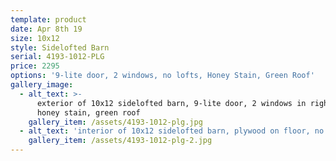 ```yaml
---
template: product
date: Apr 8th 19
size: 10x12
style: Sidelofted Barn
serial: 4193-1012-PLG
price: 2295
options: '9-lite door, 2 windows, no lofts, Honey Stain, Green Roof'
gallery_image:
  - alt_text: >-
      exterior of 10x12 sidelofted barn, 9-lite door, 2 windows in right side,
      honey stain, green roof
    gallery_item: /assets/4193-1012-plg.jpg
  - alt_text: 'interior of 10x12 sidelofted barn, plywood on floor, no lofts'
    gallery_item: /assets/4193-1012-plg-2.jpg
---
```


